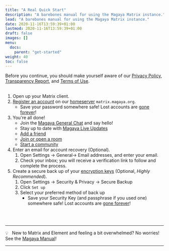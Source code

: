 ```yaml
---
title: "A Real Quick Start"
description: "A barebones manual for using the Magaya Matrix instance."
lead: "A barebones manual for using the Magaya Matrix instance."
date: 2020-11-16T13:59:39+01:00
lastmod: 2020-11-16T13:59:39+01:00
draft: false
images: []
menu:
  docs:
    parent: "get-started"
weight: 40
toc: false
---
```


Before you continue, you should make yourself aware of our [Privacy Policy](/privacy-policy/), [Transparency Report](/transparency/), and [Terms of Use](/terms/).
<br></br>
1. Open up your Matrix client.
2. [Register an account](/docs/get-started/quick-start/#making-an-account) on our [homeserver](/docs/get-started/spoken-glossary/#matrix) `matrix.magaya.org`.
	- Save your password somewhere safe! Lost accounts are [gone forever](/docs/get-started-faq/#gone-forever)!
3. You're all done!
	- Join the [Magaya General Chat](https://matrix.to/#/#magaya:magaya.org) and say hello!
	- Stay up to date with [Magaya Live Updates](https://matrix.to/#/#status:magaya.org)
	- [Add a friend](/docs/get-started/quick-start/#add-a-friend)
	- [Join or open a room](/docs/get-started/quick-start/#join-or-open-a-room)
	- [Start a community](/docs/get-started/quick-start/#start-your-own-community)
6. Enter an email for account recovery (Optional).
	1. Open Settings → General→ Email addresses, and enter your email.
	2. Check your inbox; you will receive a verification link to follow and complete the process.
7. Create a secure back up of your [encryption keys](/docs/get-started/spoken-glossary/#encryption) (Optional, *Highly Recommended*).
	1. Open Settings → Security & Privacy → Secure Backup
	2. Click `Set up`
	3. Select your preferred method of back up
		- Save your Security Key (and passphrase if you used one) somewhere safe! Lost accounts are [gone forever](/docs/get-started-faq/#gone-forever)!


<br></br>

---

💡&nbsp;&nbsp; New to Matrix and Element and feeling a bit overwhelmed? No worries! See the [Magaya Manual](/docs/get-started/quick-start/)!

---
